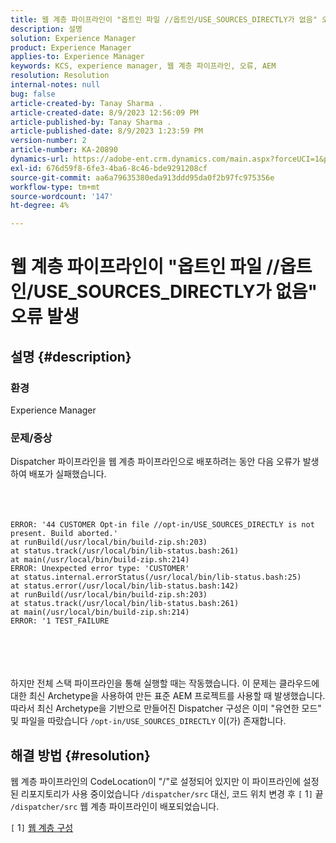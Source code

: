 ```yaml
---
title: 웹 계층 파이프라인이 "옵트인 파일 //옵트인/USE_SOURCES_DIRECTLY가 없음" 오류 발생
description: 설명
solution: Experience Manager
product: Experience Manager
applies-to: Experience Manager
keywords: KCS, experience manager, 웹 계층 파이프라인, 오류, AEM
resolution: Resolution
internal-notes: null
bug: false
article-created-by: Tanay Sharma .
article-created-date: 8/9/2023 12:56:09 PM
article-published-by: Tanay Sharma .
article-published-date: 8/9/2023 1:23:59 PM
version-number: 2
article-number: KA-20890
dynamics-url: https://adobe-ent.crm.dynamics.com/main.aspx?forceUCI=1&pagetype=entityrecord&etn=knowledgearticle&id=21e60317-b436-ee11-bdf4-6045bd006268
exl-id: 676d59f8-6fe3-4ba6-8c46-bde9291208cf
source-git-commit: aa6a79635380eda913ddd95da0f2b97fc975356e
workflow-type: tm+mt
source-wordcount: '147'
ht-degree: 4%

---
```


# 웹 계층 파이프라인이 &quot;옵트인 파일 //옵트인/USE_SOURCES_DIRECTLY가 없음&quot; 오류 발생

## 설명 {#description}


### 환경

Experience Manager



### 문제/증상

Dispatcher 파이프라인을 웹 계층 파이프라인으로 배포하려는 동안 다음 오류가 발생하여 배포가 실패했습니다.
<br><br> <br><br>

```
ERROR: '44 CUSTOMER Opt-in file //opt-in/USE_SOURCES_DIRECTLY is not present. Build aborted.'
at runBuild(/usr/local/bin/build-zip.sh:203)
at status.track(/usr/local/bin/lib-status.bash:261)
at main(/usr/local/bin/build-zip.sh:214)
ERROR: Unexpected error type: 'CUSTOMER'
at status.internal.errorStatus(/usr/local/bin/lib-status.bash:25)
at status.error(/usr/local/bin/lib-status.bash:142)
at runBuild(/usr/local/bin/build-zip.sh:203)
at status.track(/usr/local/bin/lib-status.bash:261)
at main(/usr/local/bin/build-zip.sh:214)
ERROR: '1 TEST_FAILURE
```

<br><br> <br><br>
하지만 전체 스택 파이프라인을 통해 실행할 때는 작동했습니다.
이 문제는 클라우드에 대한 최신 Archetype을 사용하여 만든 표준 AEM 프로젝트를 사용할 때 발생했습니다. 따라서 최신 Archetype을 기반으로 만들어진 Dispatcher 구성은 이미 &quot;유연한 모드&quot; 및 파일을 따랐습니다 `/opt-in/USE_SOURCES_DIRECTLY` 이(가) 존재합니다.


## 해결 방법 {#resolution}


웹 계층 파이프라인의 CodeLocation이 &quot;/&quot;로 설정되어 있지만 이 파이프라인에 설정된 리포지토리가 사용 중이었습니다 `/dispatcher/src` 대신,
코드 위치 변경 후 `[` 1`]`  끝 `/dispatcher/src` 웹 계층 파이프라인이 배포되었습니다.

`[` 1`]`  [웹 계층 구성](https://experienceleague.adobe.com/docs/experience-manager-cloud-service/content/implementing/using-cloud-manager/cicd-pipelines/configuring-production-pipelines.html#web-tier-config)
